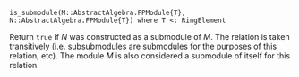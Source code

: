 ```
is_submodule(M::AbstractAlgebra.FPModule{T}, N::AbstractAlgebra.FPModule{T}) where T <: RingElement
```

Return `true` if $N$ was constructed as a submodule of $M$. The relation is taken transitively (i.e. subsubmodules are submodules for the purposes of this relation, etc). The module $M$ is also considered a submodule of itself for this relation.
